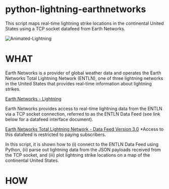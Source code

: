 # python-lightning-earthnetworks

This script maps real-time lightning strike locations in the continental United States using a TCP socket datafeed from Earth Networks. 

![Animated-Lightning](screenshots/screenshot_lightning-animated.Gif)

<h1>WHAT</h1>

Earth Networks is a provider of global weather data and operates the Earth Networks Total Lightning Network (ENTLN), one of three lightning networks in the United States that provides real-time information about lightning strikes.  

[Earth Networks - Lightning](https://www.earthnetworks.com/networks/lightning/ "EarthNetworks-Lightning")

Earth Networks provides access to real-time lightning data from the ENTLN via a TCP socket connection, referred to as the ENTLN Data Feed (see link below for a datafeed interface document).

[Earth Networks Total Lightning Network - Data Feed Version 3.0](http://www.bandgap.cs.rice.edu/classes/comp410/resources/SiteAssets/Using%20IoT/WeatherBug%20API%20info/ENTLN%20Lightning%20Data%20Feed%20v3%20ICD%20-%20UM67.pdf "EarthNetworks-LightningDataFeed") *Access to this datafeed is restricted to paying subscribers.

In this script, it is shown how to (i) connect to the ENTLN Data Feed using Python, (ii) parse out lightning data from the JSON payloads received from the TCP socket, and (iii) plot lightning strike locations on a map of the continental United States.

<h1>HOW</h1>

